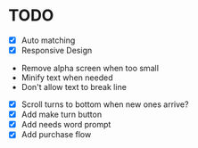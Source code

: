 # TODO
- [x] Auto matching
- [x] Responsive Design
 - Remove alpha screen when too small
 - Minify text when needed
 - Don't allow text to break line
- [x] Scroll turns to bottom when new ones arrive?
- [x] Add make turn button
- [x] Add needs word prompt
- [x] Add purchase flow
